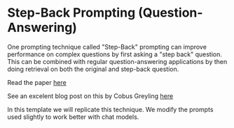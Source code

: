 # Step-Back Prompting (Question-Answering)

One prompting technique called "Step-Back" prompting can improve performance on complex questions by first asking a "step back" question. This can be combined with regular question-answering applications by then doing retrieval on both the original and step-back question.

Read the paper [here](https://arxiv.org/abs/2310.06117)

See an excelent blog post on this by Cobus Greyling [here](https://cobusgreyling.medium.com/a-new-prompt-engineering-technique-has-been-introduced-called-step-back-prompting-b00e8954cacb)

In this template we will replicate this technique. We modify the prompts used slightly to work better with chat models.
